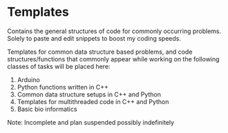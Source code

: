 # Templates
Contains the general structures of code for commonly occurring problems. Solely to paste and edit snippets to boost my coding speeds.

Templates for common data structure based problems, and code structures/functions that commonly appear while working on the following classes of tasks will be placed here:
1. Arduino
2. Python functions written in C++
3. Common data structure setups in C++ and Python
4. Templates for multithreaded code in C++ and Python
5. Basic bio informatics

Note: Incomplete and plan suspended possibly indefinitely
